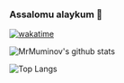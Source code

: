 <!--
**ShoyimObloqulov/ShoyimObloqulov** is a ✨ _special_ ✨ repository because its `README.md` (this file) appears on your GitHub profile.

Here are some ideas to get you started:

- 🔭 I’m currently working on ...
- 🌱 I’m currently learning ...
- 👯 I’m looking to collaborate on ...
- 🤔 I’m looking for help with ...
- 💬 Ask me about ...
- 📫 How to reach me: ...
- 😄 Pronouns: ...
- ⚡ Fun fact: ...
-->
### Assalomu alaykum 👋

[![wakatime](https://wakatime.com/badge/user/ae14eaa3-2431-4080-9f3c-b3798bd1d0c3.svg)](https://wakatime.com/@ae14eaa3-2431-4080-9f3c-b3798bd1d0c3)

![MrMuminov's github stats](https://github-readme-stats.vercel.app/api?username=shoyimobloqulov&title_color=fff&text_color=fde&show_icons=true&theme=default&bg_color=30,642b73,c6426e)

![Top Langs](https://github-readme-stats.vercel.app/api/top-langs/?username=shoyimobloqulov&layout=compact&bg_color=30,642b73,c6426e&title_color=fff&text_color=fff&show_icons=true)

